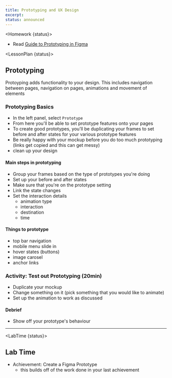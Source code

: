 ```yaml
---
title: Prototyping and UX Design
excerpt:
status: announced
---
```


<script>

	import Homework from "$lib/components/Homework.svelte";
	import LessonPlan from "$lib/components/LessonPlan.svelte";
	import LabTime from "$lib/components/LabTime.svelte";

</script>

<Homework {status}>

- Read [Guide to Prototyping in Figma](https://help.figma.com/hc/en-us/articles/360040314193-Guide-to-prototyping-in-Figma)

</Homework>

<LessonPlan {status}>

## Prototyping

Protoyping adds functionality to your design. This includes navigation between pages, navigation on pages, animations and movement of elements

### Prototyping Basics

- In the left panel, select `Prototype`
- From here you'll be able to set prototype features onto your pages
- To create good prototypes, you'll be duplicating your frames to set before and after states for your various prototype features
- Be really happy with your mockup before you do too much prototyping (links get copied and this can get messy)
- clean up your design

#### Main steps in prototyping

- Group your frames based on the type of prototypes you're doing
- Set up your before and after states
- Make sure that you're on the prototype setting
- Link the state changes
- Set the interaction details
  - animation type
  - interaction
  - destination
  - time

#### Things to prototype

- top bar navigation
- mobile menu slide in
- hover states (buttons)
- image carosel
- anchor links

### Activity: Test out Prototyping (20min)

- Duplicate your mockup
- Change something on it (pick something that you would like to animate)
- Set up the animation to work as discussed

#### Debrief

- Show off your prototype's behaviour

---

</LessonPlan>

<LabTime {status}>

## Lab Time

- Achievement: Create a Figma Prototype
  - this builds off of the work done in your last achievement

</LabTime>
